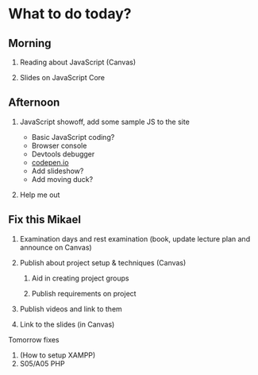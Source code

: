 What to do today?
======================

Morning
----------------------

1. Reading about JavaScript (Canvas)

1. Slides on JavaScript Core



Afternoon
----------------------

1. JavaScript showoff, add some sample JS to the site
    * Basic JavaScript coding?
    * Browser console
    * Devtools debugger
    * [codepen.io](https://codepen.io/pen/)
    * Add slideshow?
    * Add moving duck?

1. Help me out













Fix this Mikael
----------------------

1. Examination days and rest examination (book, update lecture plan and announce on Canvas)

1. Publish about project setup & techniques (Canvas)

    1. Aid in creating project groups

    1. Publish requirements on project

1. Publish videos and link to them

1. Link to the slides (in Canvas)


Tomorrow fixes
1. (How to setup XAMPP)
1. S05/A05 PHP

